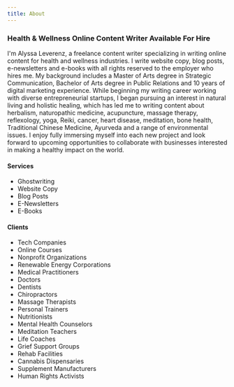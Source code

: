 ```yaml
---
title: About
---
```

### Health & Wellness Online Content Writer Available For Hire

I'm Alyssa Leverenz, a freelance content writer specializing in writing online content for health and wellness industries. I write website copy, blog posts, e-newsletters and e-books with all rights reserved to the employer who hires me. My background includes a Master of Arts degree in Strategic Communication, Bachelor of Arts degree in Public Relations and 10 years of digital marketing experience. While beginning my writing career working with diverse entrepreneurial startups, I began pursuing an interest in natural living and holistic healing, which has led me to writing content about herbalism, naturopathic medicine, acupuncture, massage therapy, reflexology, yoga, Reiki, cancer, heart disease, meditation, bone health, Traditional Chinese Medicine, Ayurveda and a range of environmental issues. I enjoy fully immersing myself into each new project and look forward to upcoming opportunities to collaborate with businesses interested in making a healthy impact on the world.

#### Services

* Ghostwriting
* Website Copy
* Blog Posts
* E-Newsletters
* E-Books

#### Clients

* Tech Companies
* Online Courses
* Nonprofit Organizations
* Renewable Energy Corporations 
* Medical Practitioners
* Doctors
* Dentists
* Chiropractors 
* Massage Therapists
* Personal Trainers
* Nutritionists
* Mental Health Counselors
* Meditation Teachers
* Life Coaches
* Grief Support Groups
* Rehab Facilities
* Cannabis Dispensaries
* Supplement Manufacturers 
* Human Rights Activists